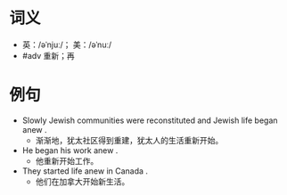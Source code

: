 # 词义
- 英：/əˈnjuː/； 美：/əˈnuː/
- #adv 重新；再
# 例句
- Slowly Jewish communities were reconstituted and Jewish life began anew .
	- 渐渐地，犹太社区得到重建，犹太人的生活重新开始。
- He began his work anew .
	- 他重新开始工作。
- They started life anew in Canada .
	- 他们在加拿大开始新生活。
